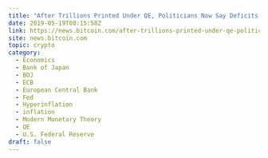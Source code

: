 ```yaml
---
title: "After Trillions Printed Under QE, Politicians Now Say Deficits Don’t Matter"
date: 2019-05-19T08:15:58Z
link: https://news.bitcoin.com/after-trillions-printed-under-qe-politicians-now-say-deficits-dont-matter/?utm_medium=RSS&utm_source=hune
site: news.bitcoin.com
topic: crypto
category:
  - Economics
  - Bank of Japan
  - BOJ
  - ECB
  - European Central Bank
  - Fed
  - Hyperinflation
  - inflation
  - Modern Monetary Theory
  - QE
  - U.S. Federal Reserve
draft: false
---
```


